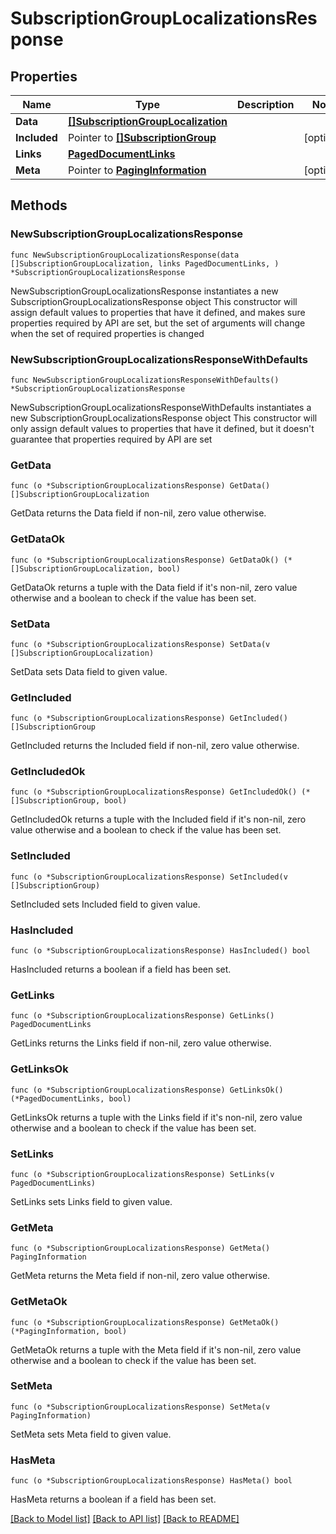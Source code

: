 # SubscriptionGroupLocalizationsResponse

## Properties

Name | Type | Description | Notes
------------ | ------------- | ------------- | -------------
**Data** | [**[]SubscriptionGroupLocalization**](SubscriptionGroupLocalization.md) |  | 
**Included** | Pointer to [**[]SubscriptionGroup**](SubscriptionGroup.md) |  | [optional] 
**Links** | [**PagedDocumentLinks**](PagedDocumentLinks.md) |  | 
**Meta** | Pointer to [**PagingInformation**](PagingInformation.md) |  | [optional] 

## Methods

### NewSubscriptionGroupLocalizationsResponse

`func NewSubscriptionGroupLocalizationsResponse(data []SubscriptionGroupLocalization, links PagedDocumentLinks, ) *SubscriptionGroupLocalizationsResponse`

NewSubscriptionGroupLocalizationsResponse instantiates a new SubscriptionGroupLocalizationsResponse object
This constructor will assign default values to properties that have it defined,
and makes sure properties required by API are set, but the set of arguments
will change when the set of required properties is changed

### NewSubscriptionGroupLocalizationsResponseWithDefaults

`func NewSubscriptionGroupLocalizationsResponseWithDefaults() *SubscriptionGroupLocalizationsResponse`

NewSubscriptionGroupLocalizationsResponseWithDefaults instantiates a new SubscriptionGroupLocalizationsResponse object
This constructor will only assign default values to properties that have it defined,
but it doesn't guarantee that properties required by API are set

### GetData

`func (o *SubscriptionGroupLocalizationsResponse) GetData() []SubscriptionGroupLocalization`

GetData returns the Data field if non-nil, zero value otherwise.

### GetDataOk

`func (o *SubscriptionGroupLocalizationsResponse) GetDataOk() (*[]SubscriptionGroupLocalization, bool)`

GetDataOk returns a tuple with the Data field if it's non-nil, zero value otherwise
and a boolean to check if the value has been set.

### SetData

`func (o *SubscriptionGroupLocalizationsResponse) SetData(v []SubscriptionGroupLocalization)`

SetData sets Data field to given value.


### GetIncluded

`func (o *SubscriptionGroupLocalizationsResponse) GetIncluded() []SubscriptionGroup`

GetIncluded returns the Included field if non-nil, zero value otherwise.

### GetIncludedOk

`func (o *SubscriptionGroupLocalizationsResponse) GetIncludedOk() (*[]SubscriptionGroup, bool)`

GetIncludedOk returns a tuple with the Included field if it's non-nil, zero value otherwise
and a boolean to check if the value has been set.

### SetIncluded

`func (o *SubscriptionGroupLocalizationsResponse) SetIncluded(v []SubscriptionGroup)`

SetIncluded sets Included field to given value.

### HasIncluded

`func (o *SubscriptionGroupLocalizationsResponse) HasIncluded() bool`

HasIncluded returns a boolean if a field has been set.

### GetLinks

`func (o *SubscriptionGroupLocalizationsResponse) GetLinks() PagedDocumentLinks`

GetLinks returns the Links field if non-nil, zero value otherwise.

### GetLinksOk

`func (o *SubscriptionGroupLocalizationsResponse) GetLinksOk() (*PagedDocumentLinks, bool)`

GetLinksOk returns a tuple with the Links field if it's non-nil, zero value otherwise
and a boolean to check if the value has been set.

### SetLinks

`func (o *SubscriptionGroupLocalizationsResponse) SetLinks(v PagedDocumentLinks)`

SetLinks sets Links field to given value.


### GetMeta

`func (o *SubscriptionGroupLocalizationsResponse) GetMeta() PagingInformation`

GetMeta returns the Meta field if non-nil, zero value otherwise.

### GetMetaOk

`func (o *SubscriptionGroupLocalizationsResponse) GetMetaOk() (*PagingInformation, bool)`

GetMetaOk returns a tuple with the Meta field if it's non-nil, zero value otherwise
and a boolean to check if the value has been set.

### SetMeta

`func (o *SubscriptionGroupLocalizationsResponse) SetMeta(v PagingInformation)`

SetMeta sets Meta field to given value.

### HasMeta

`func (o *SubscriptionGroupLocalizationsResponse) HasMeta() bool`

HasMeta returns a boolean if a field has been set.


[[Back to Model list]](../README.md#documentation-for-models) [[Back to API list]](../README.md#documentation-for-api-endpoints) [[Back to README]](../README.md)


